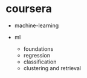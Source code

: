 # coursera


- machine-learning

- ml
  - foundations
  - regression
  - classification
  - clustering and retrieval
